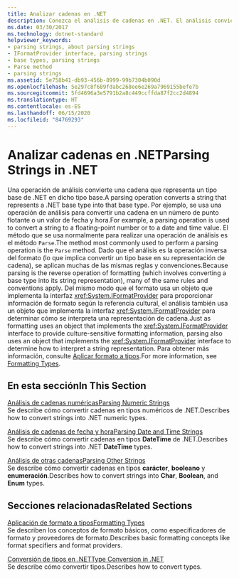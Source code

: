 ```yaml
---
title: Analizar cadenas en .NET
description: Conozca el análisis de cadenas en .NET. El análisis convierte una cadena que representa un tipo base de .NET en ese tipo base. El análisis es la operación inversa de la aplicación de formato.
ms.date: 03/30/2017
ms.technology: dotnet-standard
helpviewer_keywords:
- parsing strings, about parsing strings
- IFormatProvider interface, parsing strings
- base types, parsing strings
- Parse method
- parsing strings
ms.assetid: 5e758b41-db93-456b-8999-99b7304b090d
ms.openlocfilehash: 5e297c8f689fdabc268ee6e269a7969155befe7b
ms.sourcegitcommit: 5fd4696a3e5791b2a8c449ccffda87f2cc2d4894
ms.translationtype: HT
ms.contentlocale: es-ES
ms.lasthandoff: 06/15/2020
ms.locfileid: "84769293"
---
```

# <a name="parsing-strings-in-net"></a><span data-ttu-id="460f5-105">Analizar cadenas en .NET</span><span class="sxs-lookup"><span data-stu-id="460f5-105">Parsing Strings in .NET</span></span>
<span data-ttu-id="460f5-106">Una operación de análisis convierte una cadena que representa un tipo base de .NET en dicho tipo base.</span><span class="sxs-lookup"><span data-stu-id="460f5-106">A parsing operation converts a string that represents a .NET base type into that base type.</span></span> <span data-ttu-id="460f5-107">Por ejemplo, se usa una operación de análisis para convertir una cadena en un número de punto flotante o un valor de fecha y hora.</span><span class="sxs-lookup"><span data-stu-id="460f5-107">For example, a parsing operation is used to convert a string to a floating-point number or to a date and time value.</span></span> <span data-ttu-id="460f5-108">El método que se usa normalmente para realizar una operación de análisis es el método `Parse`.</span><span class="sxs-lookup"><span data-stu-id="460f5-108">The method most commonly used to perform a parsing operation is the `Parse` method.</span></span> <span data-ttu-id="460f5-109">Dado que el análisis es la operación inversa del formato (lo que implica convertir un tipo base en su representación de cadena), se aplican muchas de las mismas reglas y convenciones.</span><span class="sxs-lookup"><span data-stu-id="460f5-109">Because parsing is the reverse operation of formatting (which involves converting a base type into its string representation), many of the same rules and conventions apply.</span></span> <span data-ttu-id="460f5-110">Del mismo modo que el formato usa un objeto que implementa la interfaz <xref:System.IFormatProvider> para proporcionar información de formato según la referencia cultural, el análisis también usa un objeto que implementa la interfaz <xref:System.IFormatProvider> para determinar cómo se interpreta una representación de cadena.</span><span class="sxs-lookup"><span data-stu-id="460f5-110">Just as formatting uses an object that implements the <xref:System.IFormatProvider> interface to provide culture-sensitive formatting information, parsing also uses an object that implements the <xref:System.IFormatProvider> interface to determine how to interpret a string representation.</span></span> <span data-ttu-id="460f5-111">Para obtener más información, consulte [Aplicar formato a tipos](formatting-types.md).</span><span class="sxs-lookup"><span data-stu-id="460f5-111">For more information, see [Formatting Types](formatting-types.md).</span></span>  
  
## <a name="in-this-section"></a><span data-ttu-id="460f5-112">En esta sección</span><span class="sxs-lookup"><span data-stu-id="460f5-112">In This Section</span></span>  
 [<span data-ttu-id="460f5-113">Análisis de cadenas numéricas</span><span class="sxs-lookup"><span data-stu-id="460f5-113">Parsing Numeric Strings</span></span>](parsing-numeric.md)  
 <span data-ttu-id="460f5-114">Se describe cómo convertir cadenas en tipos numéricos de .NET.</span><span class="sxs-lookup"><span data-stu-id="460f5-114">Describes how to convert strings into .NET numeric types.</span></span>  
  
 [<span data-ttu-id="460f5-115">Análisis de cadenas de fecha y hora</span><span class="sxs-lookup"><span data-stu-id="460f5-115">Parsing Date and Time Strings</span></span>](parsing-datetime.md)  
 <span data-ttu-id="460f5-116">Se describe cómo convertir cadenas en tipos **DateTime** de .NET.</span><span class="sxs-lookup"><span data-stu-id="460f5-116">Describes how to convert strings into .NET **DateTime** types.</span></span>  
  
 [<span data-ttu-id="460f5-117">Análisis de otras cadenas</span><span class="sxs-lookup"><span data-stu-id="460f5-117">Parsing Other Strings</span></span>](parsing-other.md)  
 <span data-ttu-id="460f5-118">Se describe cómo convertir cadenas en tipos **carácter**, **booleano** y **enumeración**.</span><span class="sxs-lookup"><span data-stu-id="460f5-118">Describes how to convert strings into **Char**, **Boolean**, and **Enum** types.</span></span>  
  
## <a name="related-sections"></a><span data-ttu-id="460f5-119">Secciones relacionadas</span><span class="sxs-lookup"><span data-stu-id="460f5-119">Related Sections</span></span>  
 [<span data-ttu-id="460f5-120">Aplicación de formato a tipos</span><span class="sxs-lookup"><span data-stu-id="460f5-120">Formatting Types</span></span>](formatting-types.md)  
 <span data-ttu-id="460f5-121">Se describen los conceptos de formato básicos, como especificadores de formato y proveedores de formato.</span><span class="sxs-lookup"><span data-stu-id="460f5-121">Describes basic formatting concepts like format specifiers and format providers.</span></span>  
  
 [<span data-ttu-id="460f5-122">Conversión de tipos en .NET</span><span class="sxs-lookup"><span data-stu-id="460f5-122">Type Conversion in .NET</span></span>](type-conversion.md)  
 <span data-ttu-id="460f5-123">Se describe cómo convertir tipos.</span><span class="sxs-lookup"><span data-stu-id="460f5-123">Describes how to convert types.</span></span>
